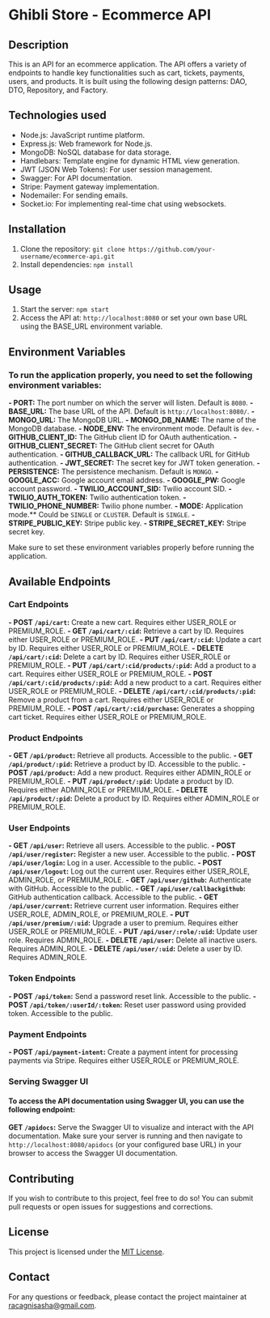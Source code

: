 # Ghibli Store - Ecommerce API

## Description
This is an API for an ecommerce application. The API offers a variety of endpoints to handle key functionalities such as cart, tickets, payments, users, and products. It is built using the following design patterns: DAO, DTO, Repository, and Factory.

## Technologies used
- Node.js: JavaScript runtime platform.
- Express.js: Web framework for Node.js.
- MongoDB: NoSQL database for data storage.
- Handlebars: Template engine for dynamic HTML view generation.
- JWT (JSON Web Tokens): For user session management.
- Swagger: For API documentation.
- Stripe: Payment gateway implementation.
- Nodemailer: For sending emails.
- Socket.io: For implementing real-time chat using websockets.

## Installation
1. Clone the repository: `git clone https://github.com/your-username/ecommerce-api.git`
2. Install dependencies: `npm install`

## Usage
1. Start the server: `npm start`
2. Access the API at: `http://localhost:8080` or set your own base URL using the BASE_URL environment variable.

## Environment Variables
### To run the application properly, you need to set the following environment variables:

**- PORT:** The port number on which the server will listen. Default is `8080`.
**- BASE_URL:** The base URL of the API. Default is `http://localhost:8080/`.
**- MONGO_URL:** The MongoDB URL.
**- MONGO_DB_NAME:** The name of the MongoDB database.
**- NODE_ENV:** The environment mode. Default is `dev`.
**- GITHUB_CLIENT_ID:** The GitHub client ID for OAuth authentication.
**- GITHUB_CLIENT_SECRET:** The GitHub client secret for OAuth authentication.
**- GITHUB_CALLBACK_URL:** The callback URL for GitHub authentication.
**- JWT_SECRET:** The secret key for JWT token generation.
**- PERSISTENCE:** The persistence mechanism. Default is `MONGO`.
**- GOOGLE_ACC:** Google account email address.
**- GOOGLE_PW:** Google account password.
**- TWILIO_ACCOUNT_SID:** Twilio account SID.
**- TWILIO_AUTH_TOKEN:** Twilio authentication token.
**- TWILIO_PHONE_NUMBER:** Twilio phone number.
**- MODE:** Application mode.** Could be `SINGLE` or `CLUSTER`. Default is `SINGLE`.
**- STRIPE_PUBLIC_KEY:** Stripe public key.
**- STRIPE_SECRET_KEY:** Stripe secret key.

Make sure to set these environment variables properly before running the application.

## Available Endpoints

### Cart Endpoints

**- POST `/api/cart`:** Create a new cart. Requires either USER_ROLE or PREMIUM_ROLE.
**- GET `/api/cart/:cid`:** Retrieve a cart by ID. Requires either USER_ROLE or PREMIUM_ROLE.
**- PUT `/api/cart/:cid`:** Update a cart by ID. Requires either USER_ROLE or PREMIUM_ROLE.
**- DELETE `/api/cart/:cid`:** Delete a cart by ID. Requires either USER_ROLE or PREMIUM_ROLE.
**- PUT `/api/cart/:cid/products/:pid`:** Add a product to a cart. Requires either USER_ROLE or PREMIUM_ROLE.
**- POST `/api/cart/:cid/products/:pid`:** Add a new product to a cart. Requires either USER_ROLE or PREMIUM_ROLE.
**- DELETE `/api/cart/:cid/products/:pid`:** Remove a product from a cart. Requires either USER_ROLE or PREMIUM_ROLE.
**- POST `/api/cart/:cid/purchase`:** Generates a shopping cart ticket. Requires either USER_ROLE or PREMIUM_ROLE.

### Product Endpoints

**- GET `/api/product`:** Retrieve all products. Accessible to the public.
**- GET `/api/product/:pid`:** Retrieve a product by ID. Accessible to the public.
**- POST `/api/product`:** Add a new product. Requires either ADMIN_ROLE or PREMIUM_ROLE.
**- PUT `/api/product/:pid`:** Update a product by ID. Requires either ADMIN_ROLE or PREMIUM_ROLE.
**- DELETE `/api/product/:pid`:** Delete a product by ID. Requires either ADMIN_ROLE or PREMIUM_ROLE.

### User Endpoints

**- GET `/api/user`:** Retrieve all users. Accessible to the public.
**- POST `/api/user/register`:** Register a new user. Accessible to the public.
**- POST `/api/user/login`:** Log in a user. Accessible to the public.
**- POST `/api/user/logout`:** Log out the current user. Requires either USER_ROLE, ADMIN_ROLE, or PREMIUM_ROLE.
**- GET `/api/user/github`:** Authenticate with GitHub. Accessible to the public.
**- GET `/api/user/callbackgithub`:** GitHub authentication callback. Accessible to the public.
**- GET `/api/user/current`:** Retrieve current user information. Requires either USER_ROLE, ADMIN_ROLE, or PREMIUM_ROLE.
**- PUT `/api/user/premium/:uid`:** Upgrade a user to premium. Requires either USER_ROLE or PREMIUM_ROLE.
**- PUT `/api/user/:role/:uid`:** Update user role. Requires ADMIN_ROLE.
**- DELETE `/api/user`:** Delete all inactive users. Requires ADMIN_ROLE.
**- DELETE `/api/user/:uid`:** Delete a user by ID. Requires ADMIN_ROLE.

### Token Endpoints

**- POST `/api/token`:** Send a password reset link. Accessible to the public.
**- POST `/api/token/:userId/:token`:** Reset user password using provided token. Accessible to the public.

### Payment Endpoints

**- POST `/api/payment-intent`:** Create a payment intent for processing payments via Stripe. Requires either USER_ROLE or PREMIUM_ROLE.

### Serving Swagger UI
#### To access the API documentation using Swagger UI, you can use the following endpoint:

**GET `/apidocs`:** Serve the Swagger UI to visualize and interact with the API documentation.
Make sure your server is running and then navigate to `http://localhost:8080/apidocs` (or your configured base URL) in your browser to access the Swagger UI documentation.

## Contributing
If you wish to contribute to this project, feel free to do so! You can submit pull requests or open issues for suggestions and corrections.

## License
This project is licensed under the [MIT License](LICENSE).

## Contact
For any questions or feedback, please contact the project maintainer at [racagnisasha@gmail.com](mailto:racagnisasha@gmail.com).